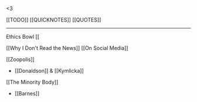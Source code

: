 <3

[[TODO]]
[[QUICKNOTES]]
[[QUOTES]]

---
Ethics Bowl
[[

[[Why I Don't Read the News]]
[[On Social Media]]

[[Zoopolis]]
- [[Donaldson]] & [[Kymlicka]]

[[The Minority Body]]
- [[Barnes]]


